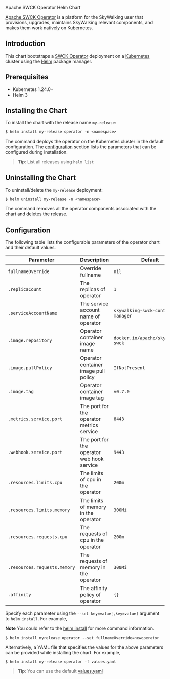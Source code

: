 Apache SWCK Operator Helm Chart

[Apache SWCK Operator](https://github.com/apache/skywalking-swck/tree/master/operator) is a platform for the SkyWalking user that provisions, upgrades, maintains SkyWalking relevant components, and makes them work natively on Kubernetes.

## Introduction

This chart bootstraps a [SWCK Operator](https://github.com/apache/skywalking-swck/blob/master/docs/operator.md) deployment on a [Kubernetes](http://kubernetes.io) cluster using the [Helm](https://helm.sh) package manager.

## Prerequisites

 - Kubernetes 1.24.0+ 
 - Helm 3

## Installing the Chart

To install the chart with the release name `my-release`:

```shell
$ helm install my-release operator -n <namespace>
```

The command deploys the operator on the Kubernetes cluster in the default configuration. The [configuration](#configuration) section lists the parameters that can be configured during installation.

> **Tip**: List all releases using `helm list`

## Uninstalling the Chart

To uninstall/delete the `my-release` deployment:

```shell
$ helm uninstall my-release -n <namespace>
```

The command removes all the operator components associated with the chart and deletes the release.

## Configuration

The following table lists the configurable parameters of the operator chart and their default values.

| Parameter                                                    | Description                                                                                      | Default                              |
|--------------------------------------------------------------|--------------------------------------------------------------------------------------------------|--------------------------------------|
| `fullnameOverride`                             | Override fullname                                          | `nil`                            |
| `.replicaCount`                | The replicas of operator                               | `1`                                |
| `.serviceAccountName`     | The service account name of operator                                        | `skywalking-swck-controller-manager` |
| `.image.repository`               | Operator container image name                          | `docker.io/apache/skywalking-swck` |
| `.image.pullPolicy`    | Operator container image pull policy                                        | `IfNotPresent`                  |
| `.image.tag`                         | Operator container image tag                                     | `v0.7.0`                           |
| `.metrics.service.port`              | The port for the operator metrics service                           | `8443`                             |
| `.webhook.service.port`             | The port for the operator web hook service                   | `9443`                              |
| `.resources.limits.cpu`      | The limits of cpu in the operator          | `200m`                                |
| `.resources.limits.memory`   | The limits of memory in the operator       | `300Mi`                               |
| `.resources.requests.cpu`    | The requests of cpu in the operator        | `200m`                                |
| `.resources.requests.memory` | The requests of memory in the operator     | `300Mi`                        |
| `.affinity`                   | The affinity policy of operator                            | `{}`                                 |

Specify each parameter using the `--set key=value[,key=value]` argument to `helm install`. For example,

**Note** You could refer to the [helm install](https://helm.sh/docs/helm/helm_install/) for more command information.

```console
$ helm install myrelease operator --set fullnameOverride=newoperator
```

Alternatively, a YAML file that specifies the values for the above parameters can be provided while installing the chart. For example,

```console
$ helm install my-release operator -f values.yaml
```

> **Tip**: You can use the default [values.yaml](values.yaml)
